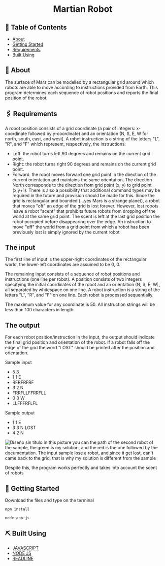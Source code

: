 <h1 align="center">Martian Robot</h1>
 
## 📝 Table of Contents
- [About](#about)
- [Getting Started](#getting_started)
- [Requirements](#requirements)
- [Built Using](#built_using)

## 🧐 About <a name = "about"></a>
The surface of Mars can be modelled by a rectangular grid around which robots are able to move according to instructions provided from Earth. This program determines each sequence of robot positions and reports the final position of the robot.

## 🖇 Requirements <a name="requirements"></a>
A robot position consists of a grid coordinate (a pair of integers: x-coordinate followed by y-coordinate) and an orientation (N, S, E, W for north, south, east, and west). A robot instruction is a string of the letters "L", "R", and "F" which represent, respectively, the instructions:
- Left: the robot turns left 90 degrees and remains on the current grid point.
- Right: the robot turns right 90 degrees and remains on the current grid point.
- Forward: the robot moves forward one grid point in the direction of the current orientation and maintains the same orientation.
The direction North corresponds to the direction from grid point (x, y) to grid point (x,y+1).
There is also a possibility that additional command types may be required in the future and provision should be made for this.
Since the grid is rectangular and bounded (...yes Mars is a strange planet), a robot that moves "off" an edge of the grid is lost forever. 
However, lost robots leave a robot "scent" that prohibits future robots from dropping off the world at the same grid point. The scent is left at the last grid position the robot occupied before disappearing over the edge. An instruction to move "off" the world from a grid point from which a robot has been previously lost is simply ignored by the current robot

<h2> The input</h2>
The first line of input is the upper-right coordinates of the rectangular world, the lower-left coordinates are assumed to be 0, 0.

The remaining input consists of a sequence of robot positions and instructions (one line per robot). A position consists of two integers specifying the initial coordinates of the robot and an orientation (N, S, E, W), all separated by whitespace on one line. A robot instruction is a string of the letters "L", "R", and "F" on one line.
Each robot is processed sequentially.

The maximum value for any coordinate is 50.
All instruction strings will be less than 100 characters in length.

<h2> The output</h2>
For each robot position/instruction in the input, the output should indicate the final grid position and orientation of the robot. If a robot falls off the edge of the grid the word "LOST" should be printed after the position and orientation. <br>

Sample input <br>
- 5 3 
- 1 1 E 
- RFRFRFRF 
- 3 2 N 
- FRRFLLFFRRFLL 
- 0 3 W 
- LLFFFRFLFL 

Sample output <br>
- 1 1 E 
- 3 3 N LOST
- 4 2 N

![Diseño sin título](https://user-images.githubusercontent.com/68464035/133938618-f7d528ed-eabd-4166-a833-cde98d493944.png)
In this picture you can the path of the second robot of the sample, the green is my solution, and the red is the one followed by the documentation.
The input sample lose a robot, and since it get lost, can't came back to the grid, that is why my solution is different from the sample

Despite this, the program works perfectly and takes into account the scent of robots

## 🏁 Getting Started <a name = "getting_started"></a>

Download the files and type on the terminal 
```
npm install  
```
```
node app.js 
```

## ⛏️ Built Using <a name = "built_using"></a>

- [JAVASCRIPT](https://developer.mozilla.org/es/docs/Web/JavaScript) 
- [NODE JS](https://nodejs.org/es/) 
- [READLINE](https://nodejs.org/api/readline.html)
